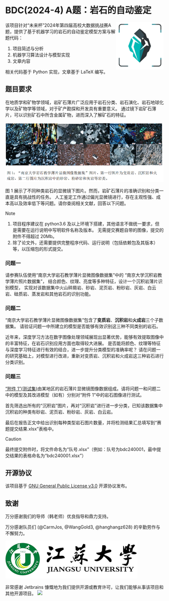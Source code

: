 # BDC(2024-4) A题：岩石的自动鉴定

<img align="right" height=30% width=30% src=".doc/images/logo.png"  alt="banner"/>

该项目针对“未来杯”2024年第四届高校大数据挑战赛A题，提供了基于机器学习的岩石的自动鉴定模型方案与解题代码：

1. 项目简述与分析
2. 机器学习算法设计与模型实现
3. 文章内容

相关代码基于 Python 实现，文章基于 LaTeX 编写。

## 题目要求

在地质学和矿物学领域，岩矿石薄片广泛应用于岩石分类、岩石演化、岩石地球化学以及矿物学等领域，对于矿产勘探和开发具有重要意义。
通过镜下岩矿石薄片，可以识别矿石中所含金属矿物，进而深入了解矿石的特征。

![](.doc/images/p1.png)

图 1 展示了不同种类岩石的显微镜下图片。然而，岩矿石薄片的准确识别和分类一直是具有挑战性的任务。
人工鉴定工作通过偏光显微镜进行，存在主观性强、成本高以及效率低下等问题。请你查阅相关文献，回答以下问题。

> [!NOTE]
> 1. 项目程序建议在 python3.6 及以上环境下搭建，其他语言不做统一要求，但是需要在运行说明中写明软件名称及版本。
>    无需提交赛题自带的图像，提交的附件不得超过 20Mb。
> 2. 除了论文外，还需要提供完整程序代码、运行说明（包括依赖包及其版本）等，以压缩包的形式提交。

### 问题一

请参赛队伍使用“南京大学岩石教学薄片显微图像数据集”中的 “南京大学沉积岩教学薄片照片数据集”，
结合颜色、纹理、亮度等多种特征，设计一个沉积岩薄片识别模型，
实现对该数据集中火山碎屑岩、砂岩、泥页岩、粉砂岩、灰岩、白云岩、硅质岩、蒸发岩和其他岩石的识别功能。

### 问题二

“南京大学岩石教学薄片显微图像数据集”包含了**变质岩**、**沉积岩**和**火成岩**三个子数据集。
请验证问题一中所建立的模型是否能够有效识别这三种不同类别的岩石。

近年来，深度学习方法在数字图像处理领域展现出显著优势，能够有效提取图像中的丰富特征，在岩石识别应用方面也取得较大进展。
是否能将颜色、纹理等特征与深度学习特征进行有效的结合，进一步提升分类模型的准确率呢？
请在问题一的研究基础上，对模型进行改进，重新对变质岩、沉积岩和火成岩这三种岩石进行分类识别。

### 问题三

[“附件 1”(测试集)](test/)由某地区的岩石薄片显微镜图像数据组成。请将问题一和问题二中的模型及其改进模型（如有）分别对“附件 1”中的岩石图像进行测试。

首先筛选出所有的“沉积岩”图片，再对“沉积岩”进行进一步分类，已知该数据集中沉积岩的种类有砂岩、泥页岩、粉砂岩、灰岩、白云岩。

最后在报告正文中给出识别每种类型岩石图片数量，并将检测结果汇总填写到“赛题提交结果.xlsx”表格中。

> [!CAUTION]
> 最终提交附件时，将文件命名为“队号.xlsx”（例如：队号为bdc240001，最中提交结果的表格命名为“bdc240001.xlsx”）

## 开源协议

该项目基于 [GNU General Public License v3.0](https://www.gnu.org/licenses/gpl-3.0.en.html) 开源协议发布。

## 致谢

万分感谢我们的导师（韩老师）优良指导和鼎力支持。

万分感谢队员们 (@CarmJos, @WangGold3, @hanghangz628) 的辛勤劳作与不懈努力。

![Jiangsu University](.doc/images/school-logo.png)

非常感谢 Jetbrains 慷慨地为我们提供开源或教育许可，让我们能够从事该项目和其他开源项目。
![](https://resources.jetbrains.com/storage/products/company/brand/logos/jb_beam.svg)

